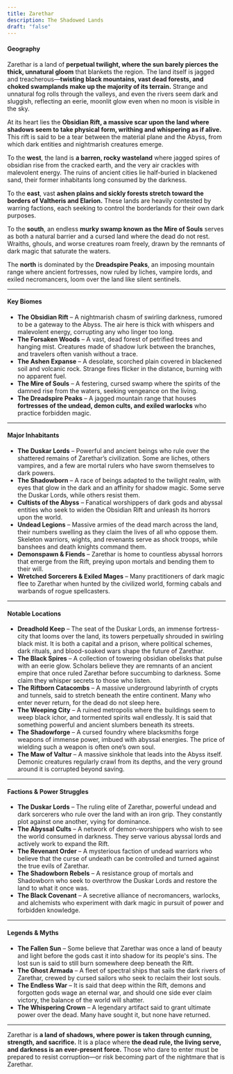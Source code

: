 ```yaml
---
title: Zarethar
description: The Shadowed Lands
draft: "false"
---
```

#### **Geography**

Zarethar is a land of **perpetual twilight, where the sun barely pierces the thick, unnatural gloom** that blankets the region. The land itself is jagged and treacherous—**twisting black mountains, vast dead forests, and choked swamplands make up the majority of its terrain.** Strange and unnatural fog rolls through the valleys, and even the rivers seem dark and sluggish, reflecting an eerie, moonlit glow even when no moon is visible in the sky.

At its heart lies the **Obsidian Rift, a massive scar upon the land where shadows seem to take physical form, writhing and whispering as if alive.** This rift is said to be a tear between the material plane and the Abyss, from which dark entities and nightmarish creatures emerge.

To the **west**, the land is **a barren, rocky wasteland** where jagged spires of obsidian rise from the cracked earth, and the very air crackles with malevolent energy. The ruins of ancient cities lie half-buried in blackened sand, their former inhabitants long consumed by the darkness.

To the **east**, vast **ashen plains and sickly forests stretch toward the borders of Valtheris and Elarion.** These lands are heavily contested by warring factions, each seeking to control the borderlands for their own dark purposes.

To the **south**, an endless **murky swamp known as the Mire of Souls** serves as both a natural barrier and a cursed land where the dead do not rest. Wraiths, ghouls, and worse creatures roam freely, drawn by the remnants of dark magic that saturate the waters.

The **north** is dominated by the **Dreadspire Peaks**, an imposing mountain range where ancient fortresses, now ruled by liches, vampire lords, and exiled necromancers, loom over the land like silent sentinels.

---

#### **Key Biomes**

- **The Obsidian Rift** – A nightmarish chasm of swirling darkness, rumored to be a gateway to the Abyss. The air here is thick with whispers and malevolent energy, corrupting any who linger too long.
- **The Forsaken Woods** – A vast, dead forest of petrified trees and hanging mist. Creatures made of shadow lurk between the branches, and travelers often vanish without a trace.
- **The Ashen Expanse** – A desolate, scorched plain covered in blackened soil and volcanic rock. Strange fires flicker in the distance, burning with no apparent fuel.
- **The Mire of Souls** – A festering, cursed swamp where the spirits of the damned rise from the waters, seeking vengeance on the living.
- **The Dreadspire Peaks** – A jagged mountain range that houses **fortresses of the undead, demon cults, and exiled warlocks** who practice forbidden magic.

---

#### **Major Inhabitants**

- **The Duskar Lords** – Powerful and ancient beings who rule over the shattered remains of Zarethar’s civilization. Some are liches, others vampires, and a few are mortal rulers who have sworn themselves to dark powers.
- **The Shadowborn** – A race of beings adapted to the twilight realm, with eyes that glow in the dark and an affinity for shadow magic. Some serve the Duskar Lords, while others resist them.
- **Cultists of the Abyss** – Fanatical worshippers of dark gods and abyssal entities who seek to widen the Obsidian Rift and unleash its horrors upon the world.
- **Undead Legions** – Massive armies of the dead march across the land, their numbers swelling as they claim the lives of all who oppose them. Skeleton warriors, wights, and revenants serve as shock troops, while banshees and death knights command them.
- **Demonspawn & Fiends** – Zarethar is home to countless abyssal horrors that emerge from the Rift, preying upon mortals and bending them to their will.
- **Wretched Sorcerers & Exiled Mages** – Many practitioners of dark magic flee to Zarethar when hunted by the civilized world, forming cabals and warbands of rogue spellcasters.

---

#### **Notable Locations**

- **Dreadhold Keep** – The seat of the Duskar Lords, an immense fortress-city that looms over the land, its towers perpetually shrouded in swirling black mist. It is both a capital and a prison, where political schemes, dark rituals, and blood-soaked wars shape the future of Zarethar.
- **The Black Spires** – A collection of towering obsidian obelisks that pulse with an eerie glow. Scholars believe they are remnants of an ancient empire that once ruled Zarethar before succumbing to darkness. Some claim they whisper secrets to those who listen.
- **The Riftborn Catacombs** – A massive underground labyrinth of crypts and tunnels, said to stretch beneath the entire continent. Many who enter never return, for the dead do not sleep here.
- **The Weeping City** – A ruined metropolis where the buildings seem to weep black ichor, and tormented spirits wail endlessly. It is said that something powerful and ancient slumbers beneath its streets.
- **The Shadowforge** – A cursed foundry where blacksmiths forge weapons of immense power, imbued with abyssal energies. The price of wielding such a weapon is often one’s own soul.
- **The Maw of Valtur** – A massive sinkhole that leads into the Abyss itself. Demonic creatures regularly crawl from its depths, and the very ground around it is corrupted beyond saving.

---

#### **Factions & Power Struggles**

- **The Duskar Lords** – The ruling elite of Zarethar, powerful undead and dark sorcerers who rule over the land with an iron grip. They constantly plot against one another, vying for dominance.
- **The Abyssal Cults** – A network of demon-worshippers who wish to see the world consumed in darkness. They serve various abyssal lords and actively work to expand the Rift.
- **The Revenant Order** – A mysterious faction of undead warriors who believe that the curse of undeath can be controlled and turned against the true evils of Zarethar.
- **The Shadowborn Rebels** – A resistance group of mortals and Shadowborn who seek to overthrow the Duskar Lords and restore the land to what it once was.
- **The Black Covenant** – A secretive alliance of necromancers, warlocks, and alchemists who experiment with dark magic in pursuit of power and forbidden knowledge.

---

#### **Legends & Myths**

- **The Fallen Sun** – Some believe that Zarethar was once a land of beauty and light before the gods cast it into shadow for its people's sins. The lost sun is said to still burn somewhere deep beneath the Rift.
- **The Ghost Armada** – A fleet of spectral ships that sails the dark rivers of Zarethar, crewed by cursed sailors who seek to reclaim their lost souls.
- **The Endless War** – It is said that deep within the Rift, demons and forgotten gods wage an eternal war, and should one side ever claim victory, the balance of the world will shatter.
- **The Whispering Crown** – A legendary artifact said to grant ultimate power over the dead. Many have sought it, but none have returned.

---

Zarethar is **a land of shadows, where power is taken through cunning, strength, and sacrifice.** It is a place where **the dead rule, the living serve, and darkness is an ever-present force.** Those who dare to enter must be prepared to resist corruption—or risk becoming part of the nightmare that is Zarethar.